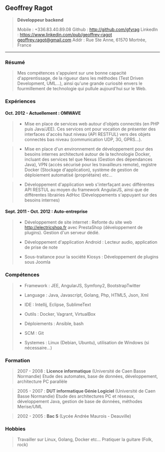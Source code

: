 

## Geoffrey Ragot
> **Développeur backend**
> 
> <i class="fa fa-phone"> </i> Mobile : +336.83.40.89.08
> <i class="fa fa-github"> </i> Github : http://github.com/gfyrag
> <i class="fa fa-linkedin-square"> </i> LinkedIn : https://www.linkedin.com/pub/geoffrey-ragot
> <i class="fa fa-envelope"></i> geoffrey.ragot@gmail.com
> <i class="fa fa-globe"> </i> Addr : Rue Ste Anne, 61570 Mortrée, France

* * *
### **Résumé**

> Mes compétences s'appuient sur une bonne capacité d'apprentissage, de la rigueur dans les méthodes (Test Driven Development, UML...), ainsi qu'une grande curiosité envers le fourmillement de technologie qui pullule aujourd'hui sur le Web.

### **Expériences**

#### Oct. 2012 - Actuellement : OMWAVE

> * Mise en place de services web autour d'objets connectés (en PHP puis Java/JEE).
Ces services ont pour vocation de présenter des interfaces d'accès haut niveau (API RESTFUL) vers des objets connectés bas niveau (communication UDP, 3G, GPRS...).

> * Mise en place d'un environnement de développement pour des besoins internes architecturé autour de la  technologie Docker, incluant des services tel que Nexus (Gestion des dépendances Java), VPN (accès sécurisé pour les travailleurs remote), registre Docker (Stockage d'application), système de gestion de déploiement automatisé (propriétaire) etc...

> * Développement d'application web s'interfaçant avec différentes API RESTUL au moyen du framework AngularJS, ainsi que de différentes librairies AdHoc (Développements s'appuyant sur des besoins internes)

#### Sept. 2011 - Oct. 2012 : Auto-entreprise

> * Développement de site internet : Refonte du site web http://electricshop.fr avec PrestaShop (développement de plugins). Gestion d'un serveur dédié.
> 
> * Développement d'application Android  : Lecteur audio, application de prise de note
> 
> * Sous-traitance pour la société Kiosys : Développement de plugins sous Joomla

### **Compétences**

> * Framework : JEE, AngularJS, Symfony2, BootstrapTwitter
> 
> * Language : Java, Javascript, Golang, Php, HTML5, Json, Xml
> 
> * IDE : Intellij, Eclipse, SublimeText
> 
> * Outils : Docker, Vagrant, VirtualBox
> 
> * Déploiements : Ansible, bash
> 
> * SCM : Git
> 
> * Systemes : Linux (Debian, Ubuntu), utilisation de Windows (si nécessaire...)

### **Formation**

> 2007 - 2008 : **Licence informatique** (Université de Caen Basse Normandie)
> Etude des automates, base de données, développement, architecture PC parallèle

> 2005 - 2007 : **DUT informatique Génie Logiciel** (Université de Caen Basse Normandie)
> Etude des architectures PC et réseaux, développement Java, gestion de base de données, méthodes Merise/UML

> 2002 - 2005 : **Bac S** (Lycée Andrée Maurois - Deauville)

### **Hobbies**

>Travailler sur Linux, Golang, Docker etc...
Pratiquer la guitare (Folk, rock)